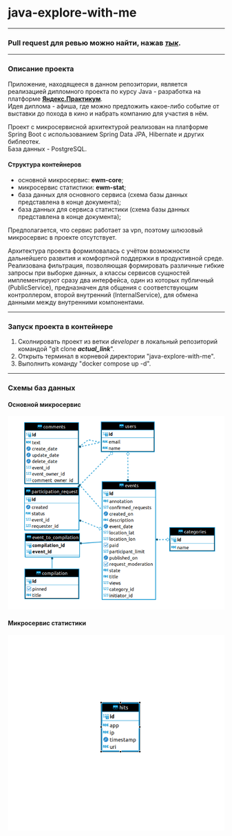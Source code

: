 # java-explore-with-me
___
### Pull request для ревью можно найти, нажав [*__тык__*](https://github.com/LVarf/java-explore-with-me/pull/37).
___
### Описание проекта
Приложение, находящееся в данном репозитории, является реализацией дипломного проекта по курсу Java - разработка на
платформе [__Яндекс.Практикум__](https://practicum.yandex.ru/).  
Идея диплома - афиша, где можно предложить какое-либо событие от выставки
до похода в кино и набрать компанию для участия в нём.

Проект с микросервисной архитектурой реализован на платформе Spring Boot с использованием
Spring Data JPA, Hibernate и других библеотек.  
База данных - PostgreSQL.
#### Структура контейнеров
* основной микросервис: __ewm-core__;
* микросервис статистики: __ewm-stat__;
* база данных для основного сервиса (схема базы данных представлена в конце документа);
* база данных для сервиса статистики (схема базы данных представлена в конце документа);  

Предполагается, что сервис работает за vpn, поэтому шлюзовый микросервис в проекте отсутствует.

Архитектура проекта формиловалась с учётом возможности дальнейшего развития и комфортной поддержки 
в продуктивной среде.
Реализована фильтрация, позволяющая формировать различные гибкие запросы при выборке данных, а 
классы сервисов сущностей имплементируют сразу два интерфейса, один из которых публичный (PublicService), 
предназначен для общения с соответствующим контроллером, второй внутренний (InternalService), 
для обмена данными между внутренними компонентами.
___
### Запуск проекта в контейнере
1. Сколнировать проект из ветки *developer* в локальный репозиторий командой "git clone *__actual_link__*".
2. Открыть терминал в корневой директории "java-explore-with-me".
3. Выполнить команду "docker compose up -d".
___
### Схемы баз данных
#### Основной микросервис
![База данных основного микросервиса](ewm-core-db.png)
#### Микросервис статистики
![База данных микросервиса статистики](ewm-stat-db.png)